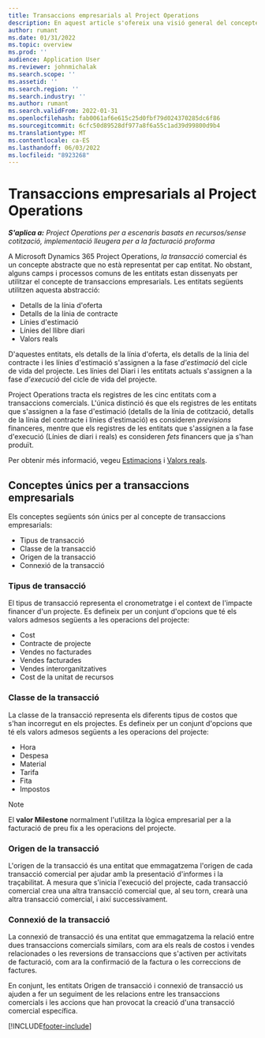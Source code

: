 ```yaml
---
title: Transaccions empresarials al Project Operations
description: En aquest article s'ofereix una visió general del concepte de transaccions comercials a Microsoft Dynamics 365 Project Operations.
author: rumant
ms.date: 01/31/2022
ms.topic: overview
ms.prod: ''
audience: Application User
ms.reviewer: johnmichalak
ms.search.scope: ''
ms.assetid: ''
ms.search.region: ''
ms.search.industry: ''
ms.author: rumant
ms.search.validFrom: 2022-01-31
ms.openlocfilehash: fab0061af6e615c25d0fbf79d024370285dc6f86
ms.sourcegitcommit: 6cfc50d89528df977a8f6a55c1ad39d99800d9b4
ms.translationtype: MT
ms.contentlocale: ca-ES
ms.lasthandoff: 06/03/2022
ms.locfileid: "8923268"
---
```

# <a name="business-transactions-in-project-operations"></a>Transaccions empresarials al Project Operations

_**S'aplica a:** Project Operations per a escenaris basats en recursos/sense cotització, implementació lleugera per a la facturació proforma_

A Microsoft Dynamics 365 Project Operations, *la transacció* comercial és un concepte abstracte que no està representat per cap entitat. No obstant, alguns camps i processos comuns de les entitats estan dissenyats per utilitzar el concepte de transaccions empresarials. Les entitats següents utilitzen aquesta abstracció:

- Detalls de la línia d'oferta
- Detalls de la línia de contracte
- Línies d'estimació
- Línies del llibre diari
- Valors reals

D'aquestes entitats, els detalls de la línia d'oferta, els detalls de la línia del contracte i les línies d'estimació s'assignen a la fase *d'estimació* del cicle de vida del projecte. Les línies del Diari i les entitats actuals s'assignen a la fase *d'execució* del cicle de vida del projecte.

Project Operations tracta els registres de les cinc entitats com a transaccions comercials. L'única distinció és que els registres de les entitats que s'assignen a la fase d'estimació (detalls de la línia de cotització, detalls de la línia del contracte i línies d'estimació) es consideren *previsions* financeres, mentre que els registres de les entitats que s'assignen a la fase d'execució (Línies de diari i reals) es consideren *fets* financers que ja s'han produït.

Per obtenir més informació, vegeu [Estimacions](../project-management/estimating-projects-overview.md) i [Valors reals](actuals-overview.md).

## <a name="concepts-that-are-unique-to-business-transactions"></a>Conceptes únics per a transaccions empresarials

Els conceptes següents són únics per al concepte de transaccions empresarials:

- Tipus de transacció
- Classe de la transacció
- Origen de la transacció
- Connexió de la transacció

### <a name="transaction-type"></a>Tipus de transacció

El tipus de transacció representa el cronometratge i el context de l'impacte financer d'un projecte. Es defineix per un conjunt d'opcions que té els valors admesos següents a les operacions del projecte:

- Cost
- Contracte de projecte
- Vendes no facturades
- Vendes facturades
- Vendes interorganitzatives
- Cost de la unitat de recursos

### <a name="transaction-class"></a>Classe de la transacció

La classe de la transacció representa els diferents tipus de costos que s'han incorregut en els projectes. Es defineix per un conjunt d'opcions que té els valors admesos següents a les operacions del projecte:

- Hora
- Despesa
- Material
- Tarifa
- Fita
- Impostos

> [!NOTE]
> El **valor Milestone** normalment l'utilitza la lògica empresarial per a la facturació de preu fix a les operacions del projecte.

### <a name="transaction-origin"></a>Origen de la transacció

L'origen de la transacció és una entitat que emmagatzema l'origen de cada transacció comercial per ajudar amb la presentació d'informes i la traçabilitat. A mesura que s'inicia l'execució del projecte, cada transacció comercial crea una altra transacció comercial que, al seu torn, crearà una altra transacció comercial, i així successivament.

### <a name="transaction-connection"></a>Connexió de la transacció

La connexió de transacció és una entitat que emmagatzema la relació entre dues transaccions comercials similars, com ara els reals de costos i vendes relacionades o les reversions de transaccions que s'activen per activitats de facturació, com ara la confirmació de la factura o les correccions de factures.

En conjunt, les entitats Origen de transacció i connexió de transacció us ajuden a fer un seguiment de les relacions entre les transaccions comercials i les accions que han provocat la creació d'una transacció comercial específica.

[!INCLUDE[footer-include](../includes/footer-banner.md)]
